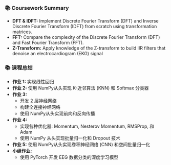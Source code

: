 ### 📚 **Coursework Summary**

- **DFT & IDFT:** Implement Discrete Fourier Transform (DFT) and Inverse Discrete Fourier Transform (IDFT) from scratch using transformation matrices.
- **FFT:** Compare the complexity of the Discrete Fourier Transform (DFT) and Fast Fourier Transform (FFT).
- **Z-Transform:** Apply knowledge of the Z-transform to build IIR filters that denoise an electrocardiogram (EKG) signal


### 📚 **课程总结**
- **作业 1:** 实现线性回归
- **作业 2:** 使用 NumPy从头实现 K-近邻算法 (KNN) 和 Softmax 分类器
- **作业 3:** 
  - 开发 2 层神经网络
  - 构建全连接神经网络
  - 使用 NumPy从头实现前向和反向传播
- **作业 4:** 
  - 实现各种优化器: Momentum, Nesterov Momentum, RMSProp, 和 Adam
  - 使用 NumPy 从头实现批量归一化和 Dropout 技术
- **作业 5:** 使用 NumPy从头实现卷积神经网络 (CNN) 和空间批量归一化
- **小组作业:** 
  - 使用 PyTorch 开发 EEG 数据分类的深度学习模型

